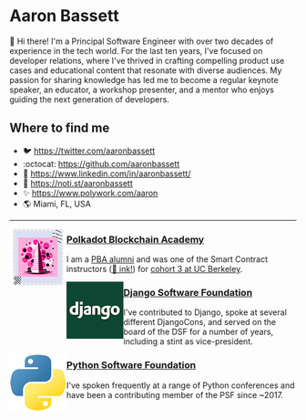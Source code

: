 # Aaron Bassett

👋 Hi there! I'm a Principal Software Engineer with over two decades of experience in the tech world. For the last ten years, I've focused on developer relations, where I've thrived in crafting compelling product use cases and educational content that resonate with diverse audiences. My passion for sharing knowledge has led me to become a regular keynote speaker, an educator, a workshop presenter, and a mentor who enjoys guiding the next generation of developers.

## Where to find me

- :bird: https://twitter.com/aaronbassett
- :octocat: https://github.com/aaronbassett
- :briefcase: https://www.linkedin.com/in/aaronbassett/
- :mega: https://noti.st/aaronbassett
- :sparkles: https://www.polywork.com/aaron
- :earth_americas: Miami, FL, USA

---

<img align="left" width="100" height="100" src="./images/PBA-Cert.png">

### [Polkadot Blockchain Academy](https://polkadot.network/development/blockchain-academy/)

I am a [PBA alumni](https://kodadot.xyz/ahk/gallery/u-20-1) and was one of the Smart Contract instructors ([:octopus: ink!](https://use.ink)) for [cohort 3 at UC Berkeley](https://www.youtube.com/watch?v=VTENSTYZmyo).

<img align="left" width="100" height="100" src="./images/django-logo-square.png">

### [Django Software Foundation](https://www.djangoproject.com/foundation/)

I've contributed to Django, spoke at several different DjangoCons, and served on the board of the DSF for a number of years, including a stint as vice-president.

<img align="left" width="100" height="100" src="./images/python-logo.png">

### [Python Software Foundation](https://www.python.org/psf-landing/)

I've spoken frequently at a range of Python conferences and have been a contributing member of the PSF since ~2017.
